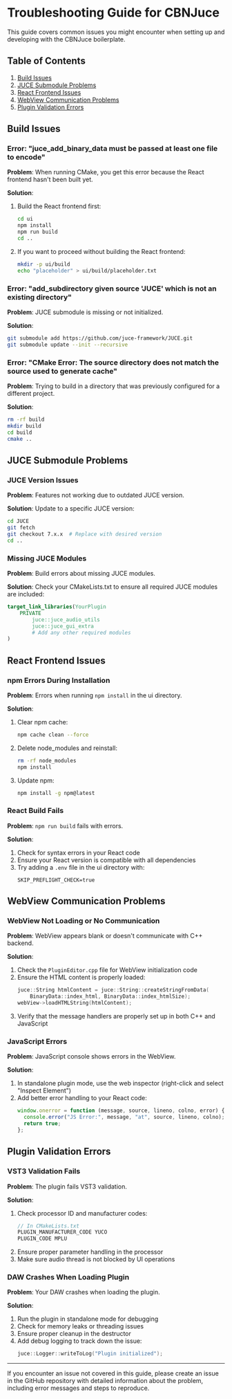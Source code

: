 # Troubleshooting Guide for CBNJuce

This guide covers common issues you might encounter when setting up and developing with the CBNJuce boilerplate.

## Table of Contents

1. [Build Issues](#build-issues)
2. [JUCE Submodule Problems](#juce-submodule-problems)
3. [React Frontend Issues](#react-frontend-issues)
4. [WebView Communication Problems](#webview-communication-problems)
5. [Plugin Validation Errors](#plugin-validation-errors)

## Build Issues

### Error: "juce_add_binary_data must be passed at least one file to encode"

**Problem**: When running CMake, you get this error because the React frontend hasn't been built yet.

**Solution**:

1. Build the React frontend first:

   ```bash
   cd ui
   npm install
   npm run build
   cd ..
   ```

2. If you want to proceed without building the React frontend:
   ```bash
   mkdir -p ui/build
   echo "placeholder" > ui/build/placeholder.txt
   ```

### Error: "add_subdirectory given source 'JUCE' which is not an existing directory"

**Problem**: JUCE submodule is missing or not initialized.

**Solution**:

```bash
git submodule add https://github.com/juce-framework/JUCE.git
git submodule update --init --recursive
```

### Error: "CMake Error: The source directory does not match the source used to generate cache"

**Problem**: Trying to build in a directory that was previously configured for a different project.

**Solution**:

```bash
rm -rf build
mkdir build
cd build
cmake ..
```

## JUCE Submodule Problems

### JUCE Version Issues

**Problem**: Features not working due to outdated JUCE version.

**Solution**: Update to a specific JUCE version:

```bash
cd JUCE
git fetch
git checkout 7.x.x  # Replace with desired version
cd ..
```

### Missing JUCE Modules

**Problem**: Build errors about missing JUCE modules.

**Solution**: Check your CMakeLists.txt to ensure all required JUCE modules are included:

```cmake
target_link_libraries(YourPlugin
    PRIVATE
        juce::juce_audio_utils
        juce::juce_gui_extra
        # Add any other required modules
)
```

## React Frontend Issues

### npm Errors During Installation

**Problem**: Errors when running `npm install` in the ui directory.

**Solution**:

1. Clear npm cache:

   ```bash
   npm cache clean --force
   ```

2. Delete node_modules and reinstall:

   ```bash
   rm -rf node_modules
   npm install
   ```

3. Update npm:
   ```bash
   npm install -g npm@latest
   ```

### React Build Fails

**Problem**: `npm run build` fails with errors.

**Solution**:

1. Check for syntax errors in your React code
2. Ensure your React version is compatible with all dependencies
3. Try adding a `.env` file in the ui directory with:
   ```
   SKIP_PREFLIGHT_CHECK=true
   ```

## WebView Communication Problems

### WebView Not Loading or No Communication

**Problem**: WebView appears blank or doesn't communicate with C++ backend.

**Solution**:

1. Check the `PluginEditor.cpp` file for WebView initialization code
2. Ensure the HTML content is properly loaded:
   ```cpp
   juce::String htmlContent = juce::String::createStringFromData(
       BinaryData::index_html, BinaryData::index_htmlSize);
   webView->loadHTMLString(htmlContent);
   ```
3. Verify that the message handlers are properly set up in both C++ and JavaScript

### JavaScript Errors

**Problem**: JavaScript console shows errors in the WebView.

**Solution**:

1. In standalone plugin mode, use the web inspector (right-click and select "Inspect Element")
2. Add better error handling to your React code:
   ```javascript
   window.onerror = function (message, source, lineno, colno, error) {
     console.error("JS Error:", message, "at", source, lineno, colno);
     return true;
   };
   ```

## Plugin Validation Errors

### VST3 Validation Fails

**Problem**: The plugin fails VST3 validation.

**Solution**:

1. Check processor ID and manufacturer codes:
   ```cpp
   // In CMakeLists.txt
   PLUGIN_MANUFACTURER_CODE YUCO
   PLUGIN_CODE MPLU
   ```
2. Ensure proper parameter handling in the processor
3. Make sure audio thread is not blocked by UI operations

### DAW Crashes When Loading Plugin

**Problem**: Your DAW crashes when loading the plugin.

**Solution**:

1. Run the plugin in standalone mode for debugging
2. Check for memory leaks or threading issues
3. Ensure proper cleanup in the destructor
4. Add debug logging to track down the issue:
   ```cpp
   juce::Logger::writeToLog("Plugin initialized");
   ```

---

If you encounter an issue not covered in this guide, please create an issue in the GitHub repository with detailed information about the problem, including error messages and steps to reproduce.
